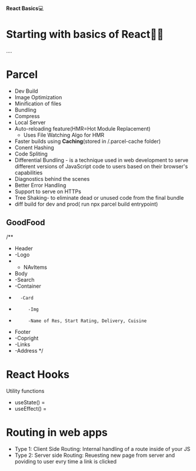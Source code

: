 **React Basics**💻

# Starting with basics of React👩‍💻


....

# Parcel
- Dev Build
- Image Optimization
- Minification of files
- Bundling
- Compress
- Local Server
- Auto-reloading feature(HMR=Hot Module Replacement)
    -  Uses File Watching Algo for HMR
- Faster builds using **Caching**(stored in /.parcel-cache folder)
- Conent Hashing
- Code Spliting
- Differential Bundling -  is a technique used in web development to serve different versions of JavaScript code to users based on their browser's capabilities
- Diagnostics behind the scenes
- Better Error Handling
- Support to serve on HTTPs
- Tree Shaking- to eliminate dead or unused code from the final bundle
- diff build for dev and prod( run npx parcel build entrypoint)


## GoodFood
/**
 * Header
 *    -Logo
 *    - NAvItems
 * Body
 *    -Search
 *    -Container
 *       -Card
 *          -Img
 *          -Name of Res, Start Rating, Delivery, Cuisine
 * Footer
 *    -Copright
 *    -Links
 *    -Address
 */

# React Hooks
Utility functions
- useState() = 
- useEffect() = 

# Routing in web apps
- Type 1: Client Side Routing: Internal handling of a route inside of your JS
- Type 2: Server side Routing: Reuesting new page from server and poviding to user evry time a link is clicked